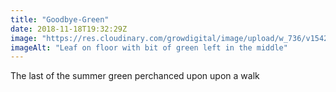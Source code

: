 ```yaml
---
title: "Goodbye-Green"
date: 2018-11-18T19:32:29Z
image: "https://res.cloudinary.com/growdigital/image/upload/w_736/v1542548306/end-of-autumn.jpg"
imageAlt: "Leaf on floor with bit of green left in the middle"
---
```


The last of the summer green perchanced upon upon a walk
